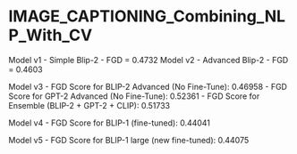 # IMAGE_CAPTIONING_Combining_NLP_With_CV


Model v1 - Simple Blip-2   - FGD = 0.4732
Model v2 - Advanced Blip-2 - FGD = 0.4603

Model v3 - FGD Score for BLIP-2 Advanced (No Fine-Tune): 0.46958
         - FGD Score for GPT-2 Advanced (No Fine-Tune): 0.52361
         - FGD Score for Ensemble (BLIP-2 + GPT-2 + CLIP): 0.51733

Model v4 - FGD Score for BLIP-1 (fine-tuned): 0.44041

Model v5 - FGD Score for BLIP-1 large (new fine-tuned): 0.44075